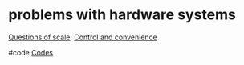 # problems with hardware systems

[Questions of scale](output/themes/Questions%20of%20scale.md), [Control and convenience](output/themes/Control%20and%20convenience.md)

#code [Codes](output/codes/Codes.md) 